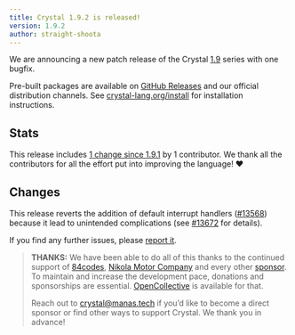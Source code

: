 ```yaml
---
title: Crystal 1.9.2 is released!
version: 1.9.2
author: straight-shoota
---
```


We are announcing a new patch release of the Crystal [1.9](/2023/07/11/1.9.0-released/)
series with one bugfix.

Pre-built packages are available on [GitHub Releases](https://github.com/crystal-lang/crystal/releases/tag/1.9.2)
and our official distribution channels.
See [crystal-lang.org/install](https://crystal-lang.org/install/) for
installation instructions.

## Stats

This release includes [1 change since 1.9.1](https://github.com/crystal-lang/crystal/pulls?q=is%3Apr+milestone%3A1.9.2)
by 1 contributor. We thank all the contributors for all the effort put into
improving the language! ❤️

## Changes

This release reverts the addition of default interrupt handlers ([#13568](https://github.com/crystal-lang/crystal/pull/13568))
because it lead to unintended complications (see
[#13672](https://github.com/crystal-lang/crystal/issues/13672) for details).

If you find any further issues, please [report it](https://github.com/crystal-lang/crystal/issues/).

> **THANKS:**
> We have been able to do all of this thanks to the continued support of [84codes](https://www.84codes.com/),
> [Nikola Motor Company](https://nikolamotor.com/) and every other [sponsor](/sponsors).
> To maintain and increase the development pace, donations and sponsorships are
> essential. [OpenCollective](https://opencollective.com/crystal-lang) is
> available for that.
>
> Reach out to [crystal@manas.tech](mailto:crystal@manas.tech)
> if you’d like to become a direct sponsor or find other ways to support Crystal.
> We thank you in advance!
